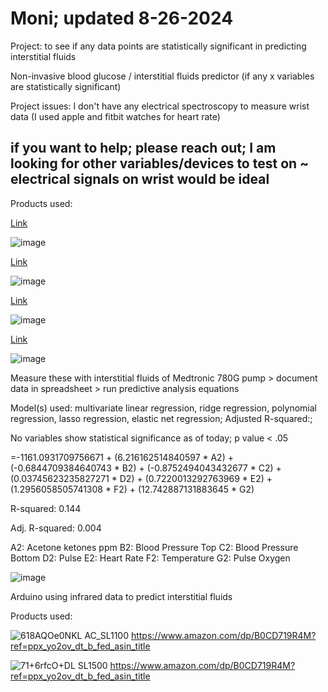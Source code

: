 # Moni; updated 8-26-2024

Project: to see if any data points are statistically significant in predicting interstitial fluids

Non-invasive blood glucose / interstitial fluids predictor (if any x variables are statistically significant)

Project issues: I don't have any electrical spectroscopy to measure wrist data (I used apple and fitbit watches for heart rate)

## if you want to help; please reach out; I am looking for other variables/devices to test on ~ electrical signals on wrist would be ideal

Products used:

[Link](https://www.amazon.com/gp/product/B0D456ZHQQ/ref=ppx_yo_dt_b_asin_title_o00_s00?ie=UTF8&psc=1)

![image](https://github.com/user-attachments/assets/5b2bc504-a235-41d4-b86b-ae5c81cbd7ae)

[Link](https://www.amazon.com/gp/product/B0B2ZM4PXG/ref=ppx_yo_dt_b_asin_title_o01_s00?ie=UTF8&psc=1)

![image](https://github.com/user-attachments/assets/52784e48-2504-41cf-a380-8b54ce9d8c75)

[Link](https://www.amazon.com/gp/product/B0CXSNG2W4/ref=ppx_yo_dt_b_asin_title_o01_s00?ie=UTF8&psc=1)

![image](https://github.com/user-attachments/assets/043a4b75-9fd7-4b8c-97f6-05b401cfae87)

[Link](https://www.amazon.com/gp/product/B07PQ8WTC4/ref=ppx_yo_dt_b_asin_title_o01_s00?ie=UTF8&psc=1)

![image](https://github.com/user-attachments/assets/17a3e31b-6e5c-4d44-86c4-bacc0c26a3c0)

Measure these with interstitial fluids of Medtronic 780G pump > document data in spreadsheet > run predictive analysis equations

Model(s) used: multivariate linear regression, ridge regression, polynomial regression, lasso regression, elastic net regression; Adjusted R-squared:; 

No variables show statistical significance as of today; p value < .05

=-1161.0931709756671 + (6.216162514840597 * A2) + (-0.6844709384640743 * B2) + (-0.8752494043432677 * C2) + (0.03745623235827271 * D2) + (0.7220013292763969 * E2) + (1.2956058505741308 * F2) + (12.742887131883645 * G2)

R-squared:                       0.144

Adj. R-squared:                  0.004

A2: Acetone ketones ppm
B2: Blood Pressure Top
C2: Blood Pressure Bottom
D2: Pulse
E2: Heart Rate
F2: Temperature
G2: Pulse Oxygen

![image](https://github.com/user-attachments/assets/06fdfbea-4a15-4891-9af9-4a7c5090f3c9)


Arduino using infrared data to predict interstitial fluids

Products used:

![618AQOe0NKL _AC_SL1100_](https://github.com/user-attachments/assets/2399472b-61ae-41e0-8b87-3d8eca41b736)
[https://www.amazon.com/dp/B0CD719R4M?ref=ppx_yo2ov_dt_b_fed_asin_title
](https://www.amazon.com/dp/B081CSJV2V?ref=ppx_yo2ov_dt_b_fed_asin_title&th=1)

![71+6rfcO+DL _SL1500_](https://github.com/user-attachments/assets/1bdba1cf-9245-485e-a37e-699bee3d91ff)
https://www.amazon.com/dp/B0CD719R4M?ref=ppx_yo2ov_dt_b_fed_asin_title
